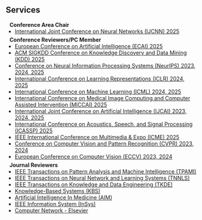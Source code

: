 ## Services

<h4 style="margin:0 10px 0;">Conference Area Chair</h4>

<ul style="margin:0 0 5px;">
  <li><a href="http://cvpr2023.thecvf.com/"><autocolor>International Joint Conference on Neural Networks (IJCNN) 2025</autocolor></a></li>
</ul>


<h4 style="margin:0 10px 0;">Conference Reviewers/PC Member</h4>

<ul style="margin:0 0 5px;">
  <li><a href="http://cvpr2023.thecvf.com/"><autocolor>European Conference on Artificial Intelligence (ECAI) 2025</autocolor></a></li>
  <li><a href="http://cvpr2023.thecvf.com/"><autocolor>ACM SIGKDD Conference on Knowledge Discovery and Data Mining (KDD) 2025</autocolor></a></li>
  <li><a href="http://cvpr2023.thecvf.com/"><autocolor>Conference on Neural Information Processing Systems (NeurIPS) 2023, 2024, 2025</autocolor></a></li>
  <li><a href="http://iccv2021.thecvf.com/"><autocolor> International Conference on Learning Representations (ICLR) 2024, 2025</autocolor></a></li>
  <li><a href="https://eccv2022.ecva.net/"><autocolor>International Conference on Machine Learning (ICML) 2024, 2025</autocolor></a></li>
  <li><a href="http://cvpr2023.thecvf.com/"><autocolor>International Conference on Medical Image Computing and Computer Assisted Intervention (MICCAI) 2025</autocolor></a></li>
  <li><a href="https://eccv2022.ecva.net/"><autocolor>International Joint Conference on Artificial Intelligence (IJCAI) 2023, 2024, 2025</autocolor></a></li>
  <li><a href="https://eccv2022.ecva.net/"><autocolor>International Conference on Acoustics, Speech, and Signal Processing (ICASSP) 2025</autocolor></a></li>
  <li><a href="https://eccv2022.ecva.net/"><autocolor>IEEE International Conference on Multimedia & Expo (ICME) 2025</autocolor></a></li>
  <li><a href="https://eccv2022.ecva.net/"><autocolor>Conference on Computer Vision and Pattern Recognition (CVPR) 2023, 2024</autocolor></a></li>
  <li><a href="https://eccv2022.ecva.net/"><autocolor>European Conference on Computer Vision (ECCV) 2023, 2024</autocolor></a></li>

</ul>

<h4 style="margin:0 10px 0;">Journal Reviewers</h4>

<ul style="margin:0 0 20px;">
  <li><a href="https://www.computer.org/csdl/journal/tp"><autocolor>IEEE Transactions on Pattern Analysis and Machine Intelligence (TPAMI)</autocolor></a></li>
  <li><a href="https://www.computer.org/csdl/journal/tp"><autocolor>IEEE Transactions on Neural Network and Learning Systems (TNNLS)</autocolor></a></li>
  <li><a href="https://www.computer.org/csdl/journal/tp"><autocolor>IEEE Transactions on Knowledge and Data Engineering (TKDE)</autocolor></a></li>
  <li><a href="https://www.computer.org/csdl/journal/tp"><autocolor>Knowledge-Based Systems (KBS)</autocolor></a></li>
  <li><a href="https://www.computer.org/csdl/journal/tp"><autocolor>Artificial Intelligence In Medicine (AIM)</autocolor></a></li>
  <li><a href="https://www.computer.org/csdl/journal/tp"><autocolor>IEEE Information System (InSys)</autocolor></a></li>
  <li><a href="https://www.computer.org/csdl/journal/tp"><autocolor>Computer Network - Elsevier</autocolor></a></li>
</ul>